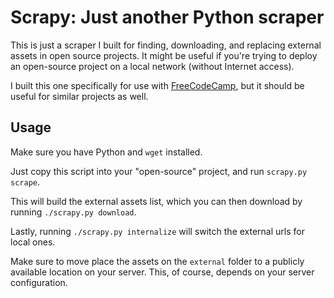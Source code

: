 # Scrapy: Just another Python scraper

This is just a scraper I built for finding, downloading, and replacing external assets in open source projects. It might be useful if you're trying to deploy an open-source project on a local network (without Internet access).

I built this one specifically for use with [FreeCodeCamp](https://github.com/FreeCodeCamp/FreeCodeCamp), but it should be useful for similar projects as well.

## Usage

Make sure you have Python and `wget` installed.

Just copy this script into your "open-source" project, and run `scrapy.py scrape`. 

This will build the external assets list, which you can then download by running `./scrapy.py download`.

Lastly, running `./scrapy.py internalize` will switch the external urls for local ones. 

Make sure to move place the assets on the `external` folder to a publicly available location on your server. This, of course, depends on your server configuration.
